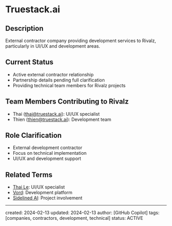 # Truestack.ai

## Description
External contractor company providing development services to Rivalz, particularly in UI/UX and development areas.

## Current Status
- Active external contractor relationship
- Partnership details pending full clarification
- Providing technical team members for Rivalz projects

## Team Members Contributing to Rivalz
- Thai (thai@truestack.ai): UI/UX specialist
- Thien (thien@truestack.ai): Development team

## Role Clarification
- External development contractor
- Focus on technical implementation
- UI/UX and development support

## Related Terms
- [Thai Le](/NAMES_AND_TERMS/people/thai-le.md): UI/UX specialist
- [Vord](/NAMES_AND_TERMS/technologies/vord.md): Development platform
- [Sidelined AI](/NAMES_AND_TERMS/products/sidelined-ai.md): Project involvement

---
created: 2024-02-13
updated: 2024-02-13
author: [GitHub Copilot]
tags: [companies, contractors, development, technical]
status: ACTIVE